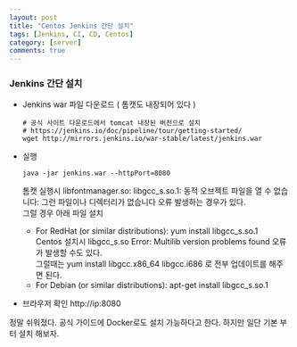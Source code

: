 ```yaml
---
layout: post
title: "Centos Jenkins 간단 설치"
tags: [Jenkins, CI, CD, Centos]
category: [server]
comments: true
---
```


### Jenkins 간단 설치

- Jenkins war 파일 다운로드 ( 톰캣도 내장되어 있다 )    
  ```
  # 공식 사이트 다운로드에서 tomcat 내장된 버전으로 설치
  # https://jenkins.io/doc/pipeline/tour/getting-started/
  wget http://mirrors.jenkins.io/war-stable/latest/jenkins.war
  ```

- 실행    
  ```
  java -jar jenkins.war --httpPort=8080
  ```
  톰캣 실행시 libfontmanager.so: libgcc_s.so.1: 동적 오브젝트 파일을 열 수 없습니다: 그런 파일이나 디렉터리가 없습니다 오류 발생하는 경우가 있다.    
  그럴 경우 아래 파일 설치
    - For RedHat (or similar distributions): yum install libgcc_s.so.1    
      Centos 설치시 libgcc_s.so Error:  Multilib version problems found 오류가 발생할 수도 있다.    
      그럴때는 yum install libgcc.x86_64 libgcc.i686 로 전부 업데이트를 해주면 된다.    
    - For Debian (or similar distributions): apt-get install libgcc_s.so.1    

- 브라우저 확인
 http://ip:8080

 정말 쉬워졌다. 공식 가이드에 Docker로도 설치 가능하다고 한다.
 하지만 일단 기본 부터 설치 해보자.
